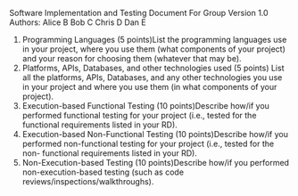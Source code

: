 Software Implementation and Testing 
Document 
For
Group <X>
Version 1.0
Authors: 
Alice B
Bob C
Chris D
Dan E
1. Programming Languages (5 points)List the programming languages use in your project, where you use them (what components of 
your project) and your reason for choosing them (whatever that may be). 
2. Platforms, APIs, Databases, and other technologies used (5 points) List all the platforms, APIs, Databases, and any other technologies you use in your project and 
where you use them (in what components of your project).
3. Execution-based Functional Testing (10 points)Describe how/if you performed functional testing for your project (i.e., tested for the functional 
requirements listed in your RD). 
4. Execution-based Non-Functional Testing (10 points)Describe how/if you performed non-functional testing for your project (i.e., tested for the non-
functional requirements listed in your RD). 
5. Non-Execution-based Testing (10 points)Describe how/if you performed non-execution-based testing (such as code 
reviews/inspections/walkthroughs).
